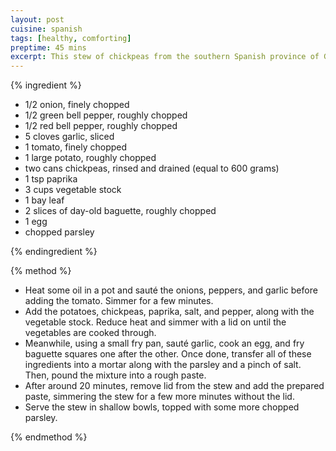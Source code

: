 ```yaml
---
layout: post
cuisine: spanish
tags: [healthy, comforting]
preptime: 45 mins
excerpt: This stew of chickpeas from the southern Spanish province of Granada is distinct from others due to its unique thickener of egg and croutons.
---
```


{% ingredient %}

- 1/2 onion, finely chopped
- 1/2 green bell pepper, roughly chopped
- 1/2 red bell pepper, roughly chopped
- 5 cloves garlic, sliced
- 1 tomato, finely chopped
- 1 large potato, roughly chopped
- two cans chickpeas, rinsed and drained (equal to 600 grams)
- 1 tsp paprika
- 3 cups vegetable stock
- 1 bay leaf
- 2 slices of day-old baguette, roughly chopped
- 1 egg
- chopped parsley

{% endingredient %}

{% method %}

- Heat some oil in a pot and sauté the onions, peppers, and garlic before adding the tomato. Simmer for a few minutes.
- Add the potatoes, chickpeas, paprika, salt, and pepper, along with the vegetable stock. Reduce heat and simmer with a lid on until the vegetables are cooked through.
- Meanwhile, using a small fry pan, sauté garlic, cook an egg, and fry baguette squares one after the other. Once done, transfer all of these ingredients into a mortar along with the parsley and a pinch of salt. Then, pound the mixture into a rough paste.
- After around 20 minutes, remove lid from the stew and add the prepared paste, simmering the stew for a few more minutes without the lid.
- Serve the stew in shallow bowls, topped with some more chopped parsley.

{% endmethod %}